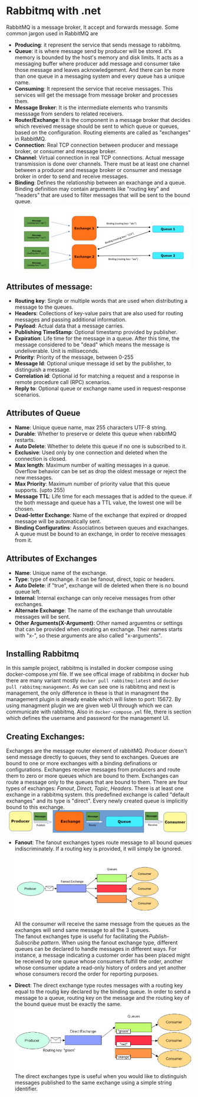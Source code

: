 # Rabbitmq with .net

RabbitMQ is a message broker, It accept and forwards message. Some common jargon used in RabbitMQ are 
- **Producing**: it represent the service that sends message to rabbitmq. 
- **Queue**: it is where message send by producer will be stored. it's memory is bounded by the host's memory and disk limits. It acts as a messaging buffer where producer add message and consumer take those message and leaves acknowledgement. And there can be more than one queue in a messaging system and every queue has a unique name.
- **Consuming**: It represent the service that receive messages. This services will get the message from message broker and processes them.
- **Message Broker**: It is the intermediate elements who transmits messsage from senders to related receivers.
- **Router/Exchange**: It is the component in a message broker that decides which reveived message should be sent to which queue or queues, based on the configuration. Routing elements are called as "exchanges" in RabbitMQ.
- **Connection**: Real TCP connection between producer and message broker, or consumer and message broker.
- **Channel**: Virtual connection in real TCP connections. Actual message transmission is done over channels. There must be at least one channel between a producer and message broker or consumer and message broker in order to send and receive messages.
- **Binding**: Defines the relationship between an exachange and a queue. Binding definition may contain arguments like "routing key" and "headers" that are used to filter messages that will be sent to the bound queue. 
![binding](/Images/bindingExamples.png)


## Attributes of message: 
- **Routing key**: Single or multiple words that are used when distributing a message to the queues. 
- **Headers**: Collections of key-value pairs that are also used for routing messages and passing additional information.
- **Payload**: Actual data that a message carries.
- **Publishing TimeStamp**: Optional timestamp provided by publisher.
- **Expiration**: Life time for the message in a queue. After this time, the message considered to be "dead" which means the message is undeliverable. Unit is milliseconds.
- **Priority**: Priority of the message, between 0-255
- **Message Id**: Optional unique message id set by the publisher, to distinguish a message.
- **Correlation id**: Optional id for matching a request and a response in remote procedure call (RPC) scenarios.
- **Reply to**: Optional queue or exchange name used in request-response scenarios. 


## Attributes of Queue
- **Name**: Unique queue name, max 255 characters UTF-8 string.
- **Durable**: Whether to preserve or delete this queue when rabbitMQ restarts.
- **Auto Delete**: Whether to delete this queue if no one is subscribed to it.
- **Exclusive**: Used only by one connection and deleted when the connection is closed.
- **Max length**: Maximum number of waiting messages in a queue. Overflow behavior can be set as drop the oldest message or reject the new messages.
- **Max Priority**: Maximum number of priority value that this queue supports. (upto 255)
- **Message TTL**: Life time for each messages that is added to the queue. if the both message and queue has a TTL value, the lowest one will be chosen.
- **Dead-letter Exchange**: Name of the exchange that expired or dropped message will be automatically sent.
- **Binding Configuratins**: Associatinos between queues and exachanges. A queue must be bound to an exchange, in order to receive messages from it.


## Attributes of Exchanges
- **Name**: Unique name of the exchange.
- **Type**: type of exchange. it can be fanout, direct, topic or headers.
- **Auto Delete**: if "true", exchange will de deleted when there is no bound queue left.
- **Internal**: Internal exchange can only receive messages from other exchanges.
- **Alternate Exchange**: The name of the exchange thah unroutable messages will be sent.
- **Other Arguments(X-Argument)**: Other named arguemtns or settings that can be provided when creating an exchange. Their names starts with "x-", so these arguments are also called "x-arguments".


## Installing Rabbitmq

In this sample project, rabbitmq is installed in docker compose using docker-compose.yml file. If we see offical image of rabbitmq in docker hub there are many variant mostly ``docker pull rabbitmq:latest`` and ``docker pull rabbitmq:management``. As we can see one is rabbitmq and next is management, the only difference in these is that in managment the management plugin is already enable which will listen to port: 15672. By using managment plugin we are given web UI through which we can communicate with rabbitmq. Also in ``docker-compose.yml`` file, there is section which defines the username and password for the management UI.

## Creating Exchanges: 
Exchanges are the message router element of rabbitMQ. Producer doesn't send message directly to queues, they send to exchanges. Queues are bound to one or more exchanges with a binding definations or configurations. Exchanges receive messages from producers and route them to zero or more queues which are bound to them. Exchanges can route a message only to the queues that are bound to them. There are four types of exchanges: _Fanout_, _Direct_, _Topic_, _Headers_. There is at least one exchange in a rabbitmq system. this predefined exchange is called "default exchanges" and its type is "direct". Every newly created queue is implicitly bound to this exchange. <br/>
![flow_of_exchanges](Images/exchanges.png)

- **Fanout**: The fanout exchanges types route message to all bound queues indiscriminately. If a routing key is provided, it will simply be ignored. <br>
  ![fanout](Images/fanout1.png)
All the consumer will receive the same message from the queues as the exchanges will send same message to all the 3 queues. <br/>
The fanout exchanges type is useful for facilitating the _Publish-Subscribe pattern_. When using the fanout exchange type, different queues can be declared to handle messages in different ways. For instance, a message indicating a customer order has been placed might be received by one queue whose consumers fulfill the order, another whose consumer update a read-only history of orders and yet another whose consumers record the order for reporting purposes.

- **Direct**: The direct exchange type routes messages with a routing key equal to the routig key declared by the binding queue. In order to send a message to a queue, routing key on the message and the routing key of the bound queue must be exactly the same. <br>
![](Images/DirectExchange1.png)
The direct exchanges type is useful when you would like to distinguish messages published to the same exchange using a simple string identifier. 


